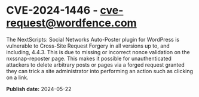 # CVE-2024-1446 - cve-request@wordfence.com

The NextScripts: Social Networks Auto-Poster plugin for WordPress is vulnerable to Cross-Site Request Forgery in all versions up to, and including, 4.4.3. This is due to missing or incorrect nonce validation on the nxssnap-reposter page. This makes it possible for unauthenticated attackers to delete arbitrary posts or pages via a forged request granted they can trick a site administrator into performing an action such as clicking on a link.

**Publish date:** 2024-05-22
